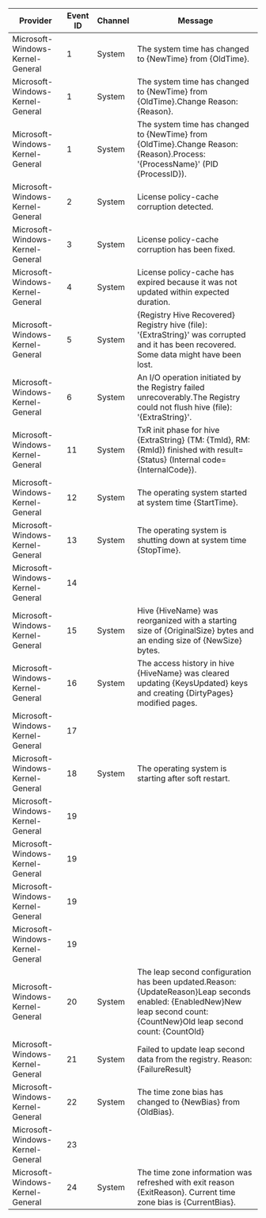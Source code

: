 Provider                          |  Event ID  |  Channel  |  Message
----------------------------------|------------|-----------|---------------------------------------------------------------------------------------------------------------------------------------------------------------------------
Microsoft-Windows-Kernel-General  |  1         |  System   |  The system time has changed to {NewTime} from {OldTime}.
Microsoft-Windows-Kernel-General  |  1         |  System   |  The system time has changed to {NewTime} from {OldTime}.Change Reason: {Reason}.
Microsoft-Windows-Kernel-General  |  1         |  System   |  The system time has changed to {NewTime} from {OldTime}.Change Reason: {Reason}.Process: '{ProcessName}' (PID {ProcessID}).
Microsoft-Windows-Kernel-General  |  2         |  System   |  License policy-cache corruption detected.
Microsoft-Windows-Kernel-General  |  3         |  System   |  License policy-cache corruption has been fixed.
Microsoft-Windows-Kernel-General  |  4         |  System   |  License policy-cache has expired because it was not updated within expected duration.
Microsoft-Windows-Kernel-General  |  5         |  System   |  {Registry Hive Recovered} Registry hive (file): '{ExtraString}' was corrupted and it has been recovered. Some data might have been lost.
Microsoft-Windows-Kernel-General  |  6         |  System   |  An I/O operation initiated by the Registry failed unrecoverably.The Registry could not flush hive (file): '{ExtraString}'.
Microsoft-Windows-Kernel-General  |  11        |  System   |  TxR init phase for hive {ExtraString} (TM: {TmId}, RM: {RmId}) finished with result={Status} (Internal code={InternalCode}).
Microsoft-Windows-Kernel-General  |  12        |  System   |  The operating system started at system time {StartTime}.
Microsoft-Windows-Kernel-General  |  13        |  System   |  The operating system is shutting down at system time {StopTime}.
Microsoft-Windows-Kernel-General  |  14        |           |
Microsoft-Windows-Kernel-General  |  15        |  System   |  Hive {HiveName} was reorganized with a starting size of {OriginalSize} bytes and an ending size of {NewSize} bytes.
Microsoft-Windows-Kernel-General  |  16        |  System   |  The access history in hive {HiveName} was cleared updating {KeysUpdated} keys and creating {DirtyPages} modified pages.
Microsoft-Windows-Kernel-General  |  17        |           |
Microsoft-Windows-Kernel-General  |  18        |  System   |  The operating system is starting after soft restart.
Microsoft-Windows-Kernel-General  |  19        |           |
Microsoft-Windows-Kernel-General  |  19        |           |
Microsoft-Windows-Kernel-General  |  19        |           |
Microsoft-Windows-Kernel-General  |  19        |           |
Microsoft-Windows-Kernel-General  |  20        |  System   |  The leap second configuration has been updated.Reason: {UpdateReason}Leap seconds enabled: {EnabledNew}New leap second count: {CountNew}Old leap second count: {CountOld}
Microsoft-Windows-Kernel-General  |  21        |  System   |  Failed to update leap second data from the registry. Reason: {FailureResult}
Microsoft-Windows-Kernel-General  |  22        |  System   |  The time zone bias has changed to {NewBias} from {OldBias}.
Microsoft-Windows-Kernel-General  |  23        |           |
Microsoft-Windows-Kernel-General  |  24        |  System   |  The time zone information was refreshed with exit reason {ExitReason}. Current time zone bias is {CurrentBias}.